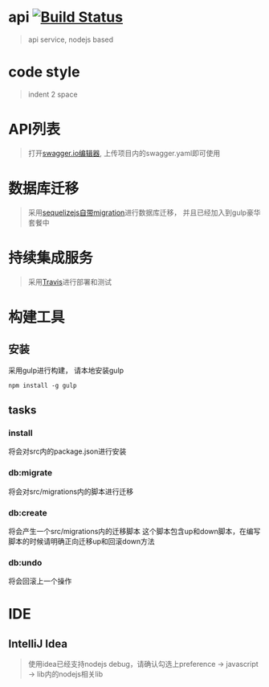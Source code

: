 # api [![Build Status](https://travis-ci.org/yobook/api.svg?branch=master)](https://travis-ci.org/yobook/api)
> api service, nodejs based

# code style
> indent 2 space

# API列表
> 打开[swagger.io编辑器](http://editor.swagger.io/#/edit), 上传项目内的swagger.yaml即可使用

# 数据库迁移
> 采用[sequelizejs自带migration](http://docs.sequelizejs.com/en/latest/docs/migrations//)进行数据库迁移， 并且已经加入到gulp豪华套餐中

# 持续集成服务
> 采用[Travis](travis-ci.org)进行部署和测试

# 构建工具
## 安装
采用gulp进行构建， 请本地安装gulp
```
npm install -g gulp
```
## tasks
### install
将会对src内的package.json进行安装
### db:migrate
将会对src/migrations内的脚本进行迁移
### db:create
将会产生一个src/migrations内的迁移脚本
这个脚本包含up和down脚本，在编写脚本的时候请明确正向迁移up和回滚down方法
### db:undo
将会回滚上一个操作


# IDE
## IntelliJ Idea
> 使用idea已经支持nodejs debug，请确认勾选上preference -> javascript -> lib内的nodejs相关lib